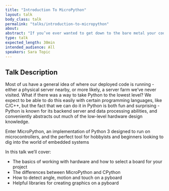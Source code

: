 ```yaml
---
title: "Introduction To MicroPython"
layout: talk
body_class: talk
permalink: "talks/introduction-to-micropython"
about: 
abstract: "If you’ve ever wanted to get down to the bare metal your code is running on, come learn about the wonders of MicroPython, an implementation of CPython that makes embedded device development accessible to anyone with basic Python knowledge. Your next hobby project starts here!"
type: talk
expected_length: 30min
intended_audience: All
speakers: Sara Topic
---
```


## Talk Description

Most of us have a general idea of where our deployed code is running - either a physical server nearby, or more likely, a server farm we’ve never visited. What if there was a way to take Python to the lowest level? We expect to be able to do this easily with certain programming languages, like C/C++, but the fact that we can do it in Python is both fun and surprising - Python is known for its backend server and data processing abilities, and conveniently abstracts out much of the low-level hardware design knowledge.

Enter MicroPython, an implementation of Python 3 designed to run on microcontrollers, and the perfect tool for hobbyists and beginners looking to dig into the world of embedded systems

In this talk we’ll cover:

* The basics of working with hardware and how to select a board for your project
* The differences between MicroPython and CPython
* How to detect angle, motion and touch on a pyboard
* Helpful libraries for creating graphics on a pyboard
